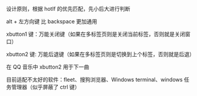 设计原则，根据 hotIf 的优先匹配，先小后大进行判断

alt + 左方向键 比 backspace 更加通用

xbutton1 键：万能关闭键（如果在多标签页则是关闭当前标签，否则就是关闭窗口）

xbutton2 键: 万能后退键（如果在多标签页则是切换到上个标签，否则就是后退）

在 QQ 音乐中 xbutton2 用于下一曲

目前适配不太好的软件：fleet、搜狗浏览器、Windows terminal、windows 任务管理器（似乎屏蔽了 ctrl 键）
